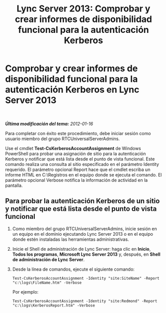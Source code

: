 ﻿---
title: 'Lync Server 2013: Comprobar y crear informes de disponibilidad funcional para la autenticación Kerberos'
TOCTitle: Comprobar y crear informes de disponibilidad funcional para la autenticación Kerberos
ms:assetid: d52c39e5-747d-4f29-88aa-30fd6f26b99c
ms:mtpsurl: https://technet.microsoft.com/es-es/library/Gg398925(v=OCS.15)
ms:contentKeyID: 48276793
ms.date: 01/07/2017
mtps_version: v=OCS.15
ms.translationtype: HT
---

# Comprobar y crear informes de disponibilidad funcional para la autenticación Kerberos en Lync Server 2013

 

_**Última modificación del tema:** 2012-01-16_

Para completar con éxito este procedimiento, debe iniciar sesión como usuario miembro del grupo RTCUniversalServerAdmins.

Use el cmdlet **Test-CsKerberosAccountAssignment** de Windows PowerShell para probar una asignación de sitio para la autenticación Kerberos y notificar que está lista desde el punto de vista funcional. Este comando realiza una consulta al sitio especificado en el parámetro Identity requerido. El parámetro opcional Report hace que el cmdlet escriba un informe HTML en C:\\Registros en el equipo donde se ejecuta el comando. El parámetro opcional Verbose notifica la información de actividad en la pantalla.

## Para probar la autenticación Kerberos de un sitio y notificar que está lista desde el punto de vista funcional

1.  Como miembro del grupo RTCUniversalServerAdmins, inicie sesión en un equipo en el dominio ejecutando Lync Server 2013 o en el equipo donde estén instaladas las herramientas administrativas.

2.  Inicie el Shell de administración de Lync Server: haga clic en **Inicio**, **Todos los programas**, **Microsoft Lync Server 2013** y, después, en **Shell de administración de Lync Server**.

3.  Desde la línea de comandos, ejecute el siguiente comando:
    
        Test-CsKerberosAccountAssignment -Identity "site:SiteName" -Report "c:\logs\FileName.htm" -Verbose
    
    Por ejemplo:
    
        Test-CsKerberosAccountAssignment -Identity "site:Redmond" -Report "c:\logs\KerberosReport.htm" -Verbose

